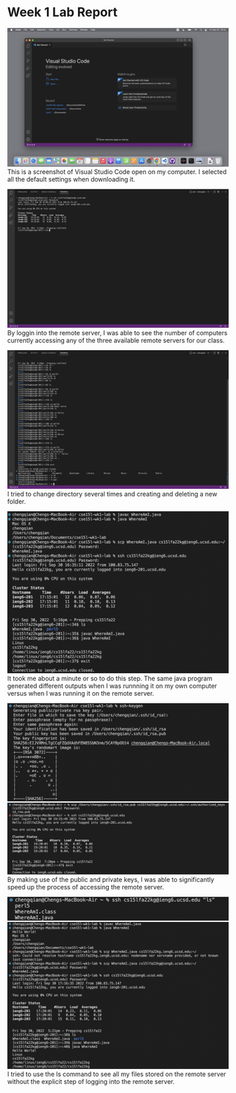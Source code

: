 # Week 1 Lab Report
![Image](week1-lab-report-screenshots/screenshot1.png)
This is a screenshot of Visual Studio Code open on my computer. I selected all the default settings when downloading it.

![Image](week1-lab-report-screenshots/screenshot2.png)
By loggin into the remote server, I was able to see the number of computers currently accessing any of the three available remote servers for our class.

![Image](week1-lab-report-screenshots/screenshot3.png)
I tried to change directory several times and creating and deleting a new folder.

![Image](week1-lab-report-screenshots/screenshot4.png)
It took me about a minute or so to do this step. The same java program generated different outputs when I was runnning it on my own computer versus when I was running it on the remote server.

![Image](week1-lab-report-screenshots/screenshot5a.png)
![Image](week1-lab-report-screenshots/screenshot5b.png)
By making use of the public and private keys, I was able to significantly speed up the process of accessing the remote server.

![Image](week1-lab-report-screenshots/screenshot6a.png)
![Image](week1-lab-report-screenshots/screenshot6b.png)
I tried to use the ls command to see all my files stored on the remote server without the explicit step of logging into the remote server.